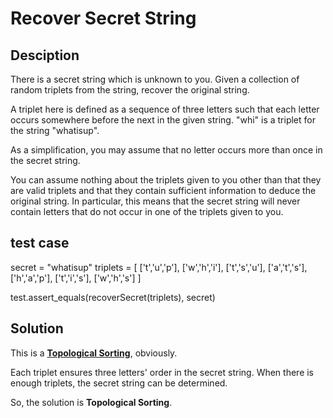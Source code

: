 # Recover Secret String

## Desciption
There is a secret string which is unknown to you. Given a collection of random triplets from the string, recover the original string.

A triplet here is defined as a sequence of three letters such that each letter occurs somewhere before the next in the given string. "whi" is a triplet for the string "whatisup".

As a simplification, you may assume that no letter occurs more than once in the secret string.

You can assume nothing about the triplets given to you other than that they are valid triplets and that they contain sufficient information to deduce the original string. In particular, this means that the secret string will never contain letters that do not occur in one of the triplets given to you.



## test case

secret = "whatisup"
triplets = [
  ['t','u','p'],
  ['w','h','i'],
  ['t','s','u'],
  ['a','t','s'],
  ['h','a','p'],
  ['t','i','s'],
  ['w','h','s']
]

test.assert_equals(recoverSecret(triplets), secret)

## Solution

This is a **[Topological Sorting](https://en.wikipedia.org/wiki/Topological_sorting)**, obviously.

Each triplet ensures three letters' order in the secret string. When there is enough triplets, the secret string can be determined.

So, the solution is **Topological Sorting**.